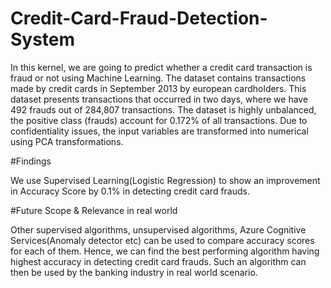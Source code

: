 # Credit-Card-Fraud-Detection-System

In this kernel, we are going to predict whether a credit card transaction is fraud or not using Machine Learning.
The dataset contains transactions made by credit cards in September 2013 by european cardholders. This dataset presents transactions that occurred in two days, where we have 492 frauds out of 284,807 transactions. The dataset is highly unbalanced, the positive class (frauds) account for 0.172% of all transactions.
Due to confidentiality issues, the input variables are transformed into numerical using PCA transformations.

#Findings

We use Supervised Learning(Logistic Regression) to show an improvement in Accuracy Score by 0.1% in detecting credit card frauds.

#Future Scope & Relevance in real world

Other supervised algorithms, unsupervised algorithms, Azure Cognitive Services(Anomaly detector etc) can be used to compare accuracy scores for each of them. Hence, we can find the best performing algorithm having highest accuracy in detecting credit card frauds. Such an algorithm can then be used by the banking industry in real world scenario. 
